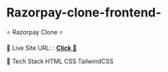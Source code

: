 # Razorpay-clone-frontend-

⭐ Razorpay Clone ⭐

📌 Live Site URL: : <a href=https://razor-clone.pages.dev/>**Click** 🚀</a>

📌 Tech Stack
HTML  CSS  TailwindCSS
